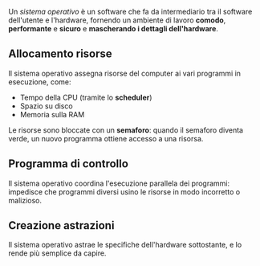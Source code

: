 Un _sistema operativo_ è un software che fa da intermediario tra il software dell'utente e l'hardware, fornendo un ambiente di lavoro **comodo**, **performante** e **sicuro** e **mascherando i dettagli dell'hardware**.

## Allocamento risorse

Il sistema operativo assegna risorse del computer ai vari programmi in esecuzione, come:

- Tempo della CPU (tramite lo **scheduler**)
- Spazio su disco
- Memoria sulla RAM

Le risorse sono bloccate con un **semaforo**: quando il semaforo diventa verde, un nuovo programma ottiene accesso a una risorsa.

## Programma di controllo

Il sistema operativo coordina l'esecuzione parallela dei programmi: impedisce che programmi diversi usino le risorse in modo incorretto o malizioso.

## Creazione astrazioni

Il sistema operativo astrae le specifiche dell'hardware sottostante, e lo rende più semplice da capire.
